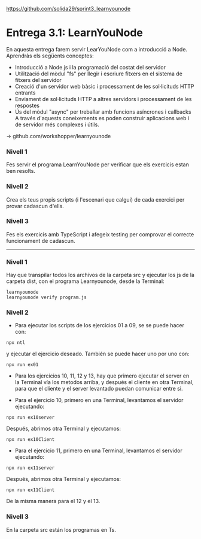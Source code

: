 https://github.com/solida29/sprint3_learnyounode

# Entrega 3.1: LearnYouNode

En aquesta entrega farem servir LearYouNode com a introducció a Node. Aprendràs els següents conceptes:

- Introducció a Node.js i la programació del costat del servidor
- Utilització del mòdul "fs" per llegir i escriure fitxers en el sistema de fitxers del servidor
- Creació d'un servidor web bàsic i processament de les sol·licituds HTTP entrants
- Enviament de sol·licituds HTTP a altres servidors i processament de les respostes
- Ús del mòdul "async" per treballar amb funcions asíncrones i callbacks
  A través d'aquests coneixements es poden construir aplicacions web i de servidor més complexes i útils.

-> github.com/workshopper/learnyounode

### Nivell 1

Fes servir el programa LearnYouNode per verificar que els exercicis estan ben resolts.

### Nivell 2

Crea els teus propis scripts (i l'escenari que calgui) de cada exercici per provar cadascun d'ells.

### Nivell 3

Fes els exercicis amb TypeScript i afegeix testing per comprovar el correcte funcionament de cadascun.

<hr>

### Nivell 1

Hay que transpilar todos los archivos de la carpeta src y ejecutar los js de la carpeta dist, con el programa Learnyounode, desde la Terminal:

```
learnyounode
learnyounode verify program.js
```

### Nivell 2

- Para ejecutar los scripts de los ejercicios 01 a 09, se se puede hacer con:

```
npx ntl
```

y ejecutar el ejercicio deseado.
También se puede hacer uno por uno con:

```
npx run ex01
```

- Para los ejercicios 10, 11, 12 y 13, hay que primero ejecutar el server en la Terminal vía los metodos arriba, y después el cliente en otra Terminal, para que el cliente y el server levantado puedan comunicar entre si.

- Para el ejercicio 10, primero en una Terminal, levantamos el servidor ejecutando:

```
npx run ex10server
```

Después, abrimos otra Terminal y ejecutamos:

```
npx run ex10Client
```

- Para el ejercicio 11, primero en una Terminal, levantamos el servidor ejecutando:

```
npx run ex11server
```

Después, abrimos otra Terminal y ejecutamos:

```
npx run ex11Client
```

De la misma manera para el 12 y el 13.

### Nivell 3

En la carpeta src están los programas en Ts.

```

```

```

```
